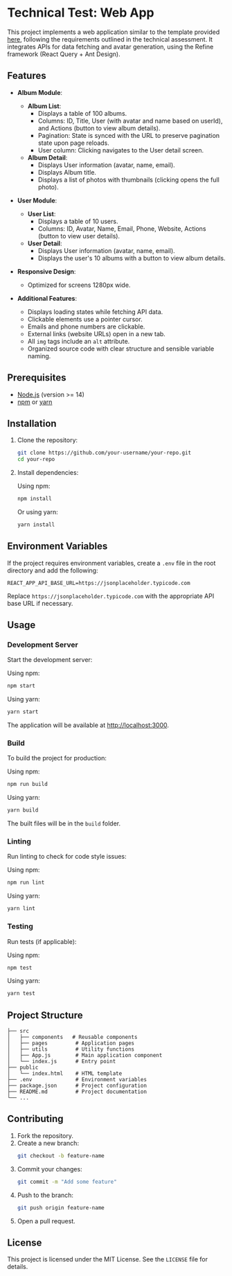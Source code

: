 # Technical Test: Web App

This project implements a web application similar to the template provided [here](https://gi-pf.vercel.app/), following the requirements outlined in the technical assessment. It integrates APIs for data fetching and avatar generation, using the Refine framework (React Query + Ant Design).

## Features

- **Album Module**:
  - **Album List**:
    - Displays a table of 100 albums.
    - Columns: ID, Title, User (with avatar and name based on userId), and Actions (button to view album details).
    - Pagination: State is synced with the URL to preserve pagination state upon page reloads.
    - User column: Clicking navigates to the User detail screen.
  - **Album Detail**:
    - Displays User information (avatar, name, email).
    - Displays Album title.
    - Displays a list of photos with thumbnails (clicking opens the full photo).

- **User Module**:
  - **User List**:
    - Displays a table of 10 users.
    - Columns: ID, Avatar, Name, Email, Phone, Website, Actions (button to view user details).
  - **User Detail**:
    - Displays User information (avatar, name, email).
    - Displays the user's 10 albums with a button to view album details.

- **Responsive Design**:
  - Optimized for screens 1280px wide.

- **Additional Features**:
  - Displays loading states while fetching API data.
  - Clickable elements use a pointer cursor.
  - Emails and phone numbers are clickable.
  - External links (website URLs) open in a new tab.
  - All `img` tags include an `alt` attribute.
  - Organized source code with clear structure and sensible variable naming.


## Prerequisites

- [Node.js](https://nodejs.org/) (version >= 14)
- [npm](https://www.npmjs.com/) or [yarn](https://yarnpkg.com/)



## Installation

1. Clone the repository:

   ```bash
   git clone https://github.com/your-username/your-repo.git
   cd your-repo
   ```

2. Install dependencies:

   Using npm:
   ```bash
   npm install
   ```

   Or using yarn:
   ```bash
   yarn install
   ```

## Environment Variables

If the project requires environment variables, create a `.env` file in the root directory and add the following:

```
REACT_APP_API_BASE_URL=https://jsonplaceholder.typicode.com
```

Replace `https://jsonplaceholder.typicode.com` with the appropriate API base URL if necessary.

## Usage

### Development Server

Start the development server:

Using npm:
```bash
npm start
```

Using yarn:
```bash
yarn start
```

The application will be available at [http://localhost:3000](http://localhost:3000).

### Build

To build the project for production:

Using npm:
```bash
npm run build
```

Using yarn:
```bash
yarn build
```

The built files will be in the `build` folder.

### Linting

Run linting to check for code style issues:

Using npm:
```bash
npm run lint
```

Using yarn:
```bash
yarn lint
```

### Testing

Run tests (if applicable):

Using npm:
```bash
npm test
```

Using yarn:
```bash
yarn test
```

## Project Structure

```plaintext
├── src
│   ├── components   # Reusable components
│   ├── pages         # Application pages
│   ├── utils         # Utility functions
│   ├── App.js        # Main application component
│   └── index.js      # Entry point
├── public
│   └── index.html    # HTML template
├── .env              # Environment variables
├── package.json      # Project configuration
├── README.md         # Project documentation
└── ...
```

## Contributing

1. Fork the repository.
2. Create a new branch:
   ```bash
   git checkout -b feature-name
   ```
3. Commit your changes:
   ```bash
   git commit -m "Add some feature"
   ```
4. Push to the branch:
   ```bash
   git push origin feature-name
   ```
5. Open a pull request.

## License

This project is licensed under the MIT License. See the `LICENSE` file for details.
